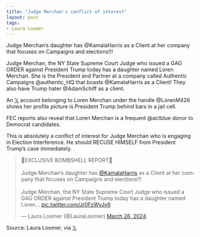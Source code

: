 ```yaml
---
title: "Judge Merchan's conflict of interest"
layout: post
tags:
- Laura Loomer
---
```


Judge Merchan’s daughter has @KamalaHarris as a Client at her company that focuses on Campaigns and elections!!!

Judge Merchan, the NY State Supreme Court Judge who issued a GAG ORDER against President Trump today has a daughter named Loren Merchan. She is the President and Partner at a company called Authentic Campaigns @authentic_HQ that boasts @KamalaHarris as a Client! They also have Trump hater @AdamSchiff as a client.

An [𝕏](https://x.com) account belonging to Loren Merchan under the handle @LorenM426 shows her profile picture is President Trump behind bars in a jail cell.

FEC reports also reveal that Loren Merchan is a frequent @actblue donor to Democrat candidates.

This is absolutely a conflict of interest for Judge Merchan who is engaging in Election Interference. He should RECUSE HIMSELF from President Trump’s case immediately.

<blockquote class="twitter-tweet"><p lang="en" dir="ltr">🚨EXCLUSIVE BOMBSHELL REPORT🚨<br><br>Judge Merchan’s daughter has <a href="https://twitter.com/KamalaHarris?ref_src=twsrc%5Etfw">@KamalaHarris</a> as a Client at her company that focuses on Campaigns and elections!!! <br><br>Judge Merchan, the NY State Supreme Court Judge who issued a GAG ORDER against President Trump today has a daughter named Loren… <a href="https://t.co/Jr0FzWyJv6">pic.twitter.com/Jr0FzWyJv6</a></p>&mdash; Laura Loomer (@LauraLoomer) <a href="https://twitter.com/LauraLoomer/status/1772739965320913189?ref_src=twsrc%5Etfw">March 26, 2024</a></blockquote> <script async src="https://platform.twitter.com/widgets.js" charset="utf-8"></script>

Source: Laura Loomer, via [𝕏](https://x.com)

